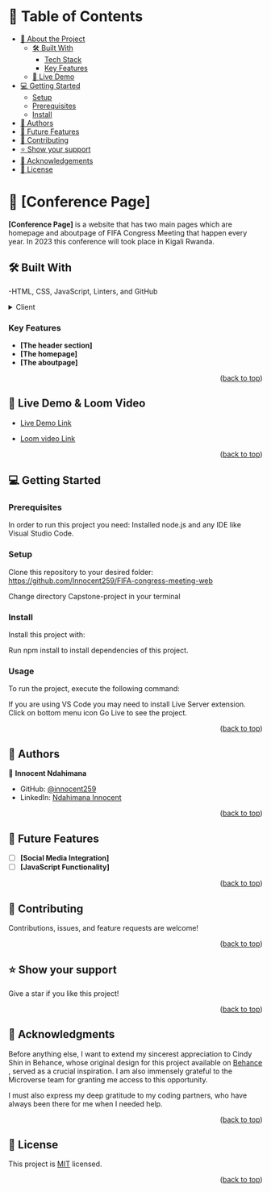 <a name="readme-top"></a>
# 📗 Table of Contents

- [📖 About the Project](#about-project)
  - [🛠 Built With](#built-with)
    - [Tech Stack](#tech-stack)
    - [Key Features](#key-features)
  - [🚀 Live Demo](#live-demo)
- [💻 Getting Started](#getting-started)
  - [Setup](#setup)
  - [Prerequisites](#prerequisites)
  - [Install](#install)
- [👥 Authors](#authors)
- [🔭 Future Features](#future-features)
- [🤝 Contributing](#contributing)
- [⭐️ Show your support](#support)
- [🙏 Acknowledgements](#acknowledgements)
- [📝 License](#license)

# 📖 [Conference Page] <a name="about-project"></a>

**[Conference Page]** is a website that has two main pages which are homepage and aboutpage of FIFA Congress Meeting that happen every year. In 2023 this conference will took place in Kigali Rwanda. 

## 🛠 Built With <a name="built-with"></a>

-HTML, CSS, JavaScript, Linters, and GitHub

<details>
  <summary>Client</summary>
  <ul>
    <li><a href="https://html.com/">HTML</a></li>
    <li><a href="https://css.com/">CSS</a></li>
    <li><a href="https://css.com/"></a></li>
    <li>Technologies used Git, Github, and linters</li>
  </ul>
</details>


### Key Features <a name="key-features"></a>

- **[The header section]**
- **[The homepage]**
- **[The aboutpage]**


<p align="right">(<a href="#readme-top">back to top</a>)</p>

## 🚀 Live Demo & Loom Video <a name="live-demo"></a>

- [Live Demo Link](https://innocent259.github.io/FIFA-congress-meeting-web/)

- [Loom video Link](https://www.loom.com/share/b187ef252d5b4ec59013e7c7a5310f5f)

<p align="right">(<a href="#readme-top">back to top</a>)</p>

## 💻 Getting Started <a name="getting-started"></a>

### Prerequisites

In order to run this project you need: 
Installed node.js and any IDE like Visual Studio Code.

### Setup

Clone this repository to your desired folder:
https://github.com/Innocent259/FIFA-congress-meeting-web

Change directory Capstone-project in your terminal
### Install

Install this project with: 

Run npm install to install dependencies of this project.

### Usage

To run the project, execute the following command:

If you are using VS Code you may need to install Live Server extension.
Click on bottom menu icon Go Live to see the project.

<p align="right">(<a href="#readme-top">back to top</a>)</p>

## 👥 Authors <a name="authors"></a>

👤 **Innocent Ndahimana**

- GitHub: [@innocent259](https://github.com/Innocent259)
- LinkedIn: [Ndahimana Innocent](https://www.linkedin.com/in/innocent-ndahimana-b4b870245/)

<p align="right">(<a href="#readme-top">back to top</a>)</p>

## 🔭 Future Features <a name="future-features"></a>

- [ ] **[Social Media Integration]**
- [ ] **[JavaScript Functionality]**

<p align="right">(<a href="#readme-top">back to top</a>)</p>

## 🤝 Contributing <a name="contributing"></a>

Contributions, issues, and feature requests are welcome!

<p align="right">(<a href="#readme-top">back to top</a>)</p>

## ⭐️ Show your support <a name="support"></a>

Give a star if you like this project!

<p align="right">(<a href="#readme-top">back to top</a>)</p>

## 🙏 Acknowledgments <a name="acknowledgements"></a>

Before anything else, I want to extend my sincerest appreciation to Cindy Shin in Behance, whose original design for this project available on <a href="https://www.behance.net/gallery/29845175/CC-Global-Summit-2015"> Behance </a>, served as a crucial inspiration. I am also immensely grateful to the Microverse team for granting me access to this opportunity.

I must also express my deep gratitude to my coding partners, who have always been there for me when I needed help.

<p align="right">(<a href="#readme-top">back to top</a>)</p>

## 📝 License <a name="license"></a>

This project is [MIT](MIT.md) licensed.

<p align="right">(<a href="#readme-top">back to top</a>)</p>

